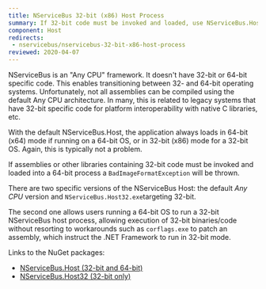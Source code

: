```yaml
---
title: NServiceBus 32-bit (x86) Host Process
summary: If 32-bit code must be invoked and loaded, use NServiceBus.Host32.exe
component: Host
redirects:
 - nservicebus/nservicebus-32-bit-x86-host-process
reviewed: 2020-04-07
---
```


NServiceBus is an "Any CPU" framework. It doesn't have 32-bit or 64-bit specific code. This enables transitioning between 32- and 64-bit operating systems. Unfortunately, not all assemblies can be compiled using the default Any CPU architecture. In many, this is related to legacy systems that have 32-bit specific code for platform interoperability with native C libraries, etc.

With the default NServiceBus.Host, the application always loads in 64-bit (x64) mode if running on a 64-bit OS, or in 32-bit (x86) mode for a 32-bit OS. Again, this is typically not a problem.

If assemblies or other libraries containing 32-bit code must be invoked and loaded into a 64-bit process a `BadImageFormatException` will be thrown.

There are two specific versions of the NServiceBus Host: the default *Any CPU* version and `NServiceBus.Host32.exe`targeting 32-bit.

The second one allows users running a 64-bit OS to run a 32-bit NServiceBus host process, allowing execution of 32-bit binaries/code without resorting to workarounds such as `corflags.exe` to patch an assembly, which instruct the .NET Framework to run in 32-bit mode.

Links to the NuGet packages:

 * [NServiceBus.Host (32-bit and 64-bit)](https://www.nuget.org/packages/NServiceBus.Host)
 * [NServiceBus.Host32 (32-bit only)](https://www.nuget.org/packages/NServiceBus.Host32)
